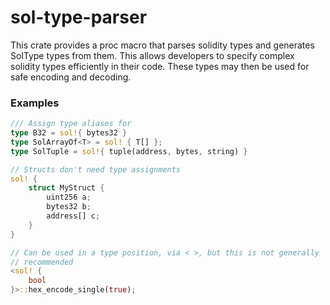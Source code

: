 # sol-type-parser

This crate provides a proc macro that parses solidity types and generates
SolType types from them. This allows developers to specify complex solidity
types efficiently in their code. These types may then be used for safe encoding
and decoding.

### Examples

```rust
/// Assign type aliases for
type B32 = sol!{ bytes32 }
type SolArrayOf<T> = sol! { T[] };
type SolTuple = sol!{ tuple(address, bytes, string) }

// Structs don't need type assignments
sol! {
    struct MyStruct {
        uint256 a;
        bytes32 b;
        address[] c;
    }
}

// Can be used in a type position, via < >, but this is not generally
// recommended
<sol! {
    bool
}>::hex_encode_single(true);

```
